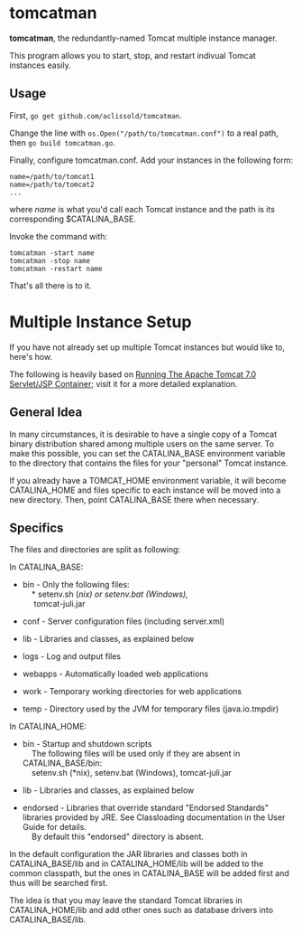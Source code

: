 tomcatman
=========

**tomcatman**, the redundantly-named Tomcat multiple instance manager.

This program allows you to start, stop, and restart indivual Tomcat instances easily.

Usage
-----

First, ```go get github.com/aclissold/tomcatman```.

Change the line with ```os.Open("/path/to/tomcatman.conf")``` to a real path,
then ```go build tomcatman.go```.

Finally, configure tomcatman.conf. Add your instances in the following form:

    name=/path/to/tomcat1
    name=/path/to/tomcat2
    ...
    
where *name* is what you'd call each Tomcat instance and the path is its corresponding $CATALINA\_BASE.

Invoke the command with:

    tomcatman -start name
    tomcatman -stop name
    tomcatman -restart name

That's all there is to it.

Multiple Instance Setup
=======================

If you have not already set up multiple Tomcat instances but would like to, here's how.

The following is heavily based on 
[Running The Apache Tomcat 7.0 Servlet/JSP Container](http://tomcat.apache.org/tomcat-7.0-doc/RUNNING.txt);
visit it for a more detailed explanation.

General Idea
------------

In many circumstances, it is desirable to have a single copy of a Tomcat
binary distribution shared among multiple users on the same server. To make
this possible, you can set the CATALINA_BASE environment variable to the
directory that contains the files for your "personal" Tomcat instance.

If you already have a TOMCAT_HOME environment variable, it will become
CATALINA_HOME and files specific to each instance will be moved into a
new directory. Then, point CATALINA_BASE there when necessary.

Specifics
---------

The files and directories are split as following:

In CATALINA_BASE:

 * bin  - Only the following files:
          <br>&nbsp;&nbsp;&nbsp;&nbsp;* setenv.sh (*nix) or setenv.bat (Windows),
          <br>&nbsp;&nbsp;&nbsp;&nbsp;* tomcat-juli.jar
 * conf - Server configuration files (including server.xml)

 * lib  - Libraries and classes, as explained below

 * logs - Log and output files

 * webapps - Automatically loaded web applications

 * work - Temporary working directories for web applications

 * temp - Directory used by the JVM for temporary files (java.io.tmpdir)


In CATALINA_HOME:

 * bin  - Startup and shutdown scripts
          <br>&nbsp;&nbsp;&nbsp;&nbsp;The following files will be used only if they are absent in
          CATALINA_BASE/bin:
          <br>&nbsp;&nbsp;&nbsp;&nbsp;setenv.sh (*nix), setenv.bat (Windows), tomcat-juli.jar

 * lib  - Libraries and classes, as explained below

 * endorsed - Libraries that override standard "Endorsed Standards"
              libraries provided by JRE. See Classloading documentation
              in the User Guide for details.
              <br>&nbsp;&nbsp;&nbsp;&nbsp;By default this "endorsed" directory is absent.

In the default configuration the JAR libraries and classes both in
CATALINA_BASE/lib and in CATALINA_HOME/lib will be added to the common
classpath, but the ones in CATALINA_BASE will be added first and thus will
be searched first.

The idea is that you may leave the standard Tomcat libraries in
CATALINA_HOME/lib and add other ones such as database drivers into
CATALINA_BASE/lib.

